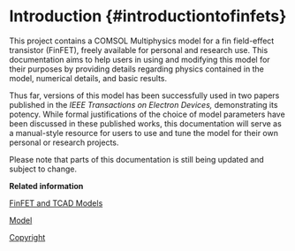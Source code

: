 # Introduction {#introductiontofinfets}

This project contains a COMSOL Multiphysics model for a fin field-effect transistor \(FinFET\), freely available for personal and research use. This documentation aims to help users in using and modifying this model for their purposes by providing details regarding physics contained in the model, numerical details, and basic results.

Thus far, versions of this model has been successfully used in two papers published in the *IEEE Transactions on Electron Devices,* demonstrating its potency. While formal justifications of the choice of model parameters have been discussed in these published works, this documentation will serve as a manual-style resource for users to use and tune the model for their own personal or research projects.

Please note that parts of this documentation is still being updated and subject to change.

**Related information**  


[FinFET and TCAD Models](finfets.md)

[Model](model_0.md)

[Copyright](copyright.md)

